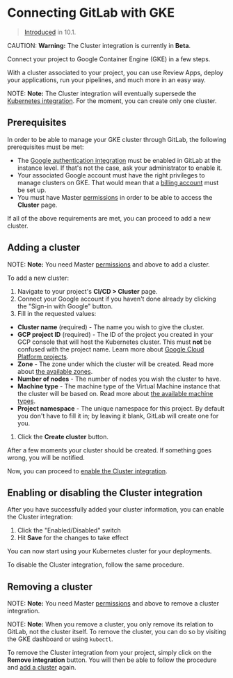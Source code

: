 # Connecting GitLab with GKE

> [Introduced](https://gitlab.com/gitlab-org/gitlab-ce/issues/35954) in 10.1.

CAUTION: **Warning:**
The Cluster integration is currently in **Beta**.

Connect your project to Google Container Engine (GKE) in a few steps.

With a cluster associated to your project, you can use Review Apps, deploy your
applications, run your pipelines, and much more in an easy way.

NOTE: **Note:**
The Cluster integration will eventually supersede the
[Kubernetes integration](../integrations/kubernetes.md). For the moment,
you can create only one cluster.

## Prerequisites

In order to be able to manage your GKE cluster through GitLab, the following
prerequisites must be met:

- The [Google authentication integration](../../../integration/google.md) must
  be enabled in GitLab at the instance level. If that's not the case, ask your
  administrator to enable it.
- Your associated Google account must have the right privileges to manage
  clusters on GKE. That would mean that a
  [billing account](https://cloud.google.com/billing/docs/how-to/manage-billing-account)
  must be set up.
- You must have Master [permissions] in order to be able to access the **Cluster**
  page.

If all of the above requirements are met, you can proceed to add a new cluster.

## Adding a cluster

NOTE: **Note:**
You need Master [permissions] and above to add a cluster.

To add a new cluster:

1. Navigate to your project's **CI/CD > Cluster** page.
1. Connect your Google account if you haven't done already by clicking the
   "Sign-in with Google" button.
1. Fill in the requested values:
  - **Cluster name** (required) - The name you wish to give the cluster.
  - **GCP project ID** (required) - The ID of the project you created in your GCP
    console that will host the Kubernetes cluster. This must **not** be confused
    with the project name. Learn more about [Google Cloud Platform projects](https://cloud.google.com/resource-manager/docs/creating-managing-projects).
  - **Zone** - The zone under which the cluster will be created. Read more about
    [the available zones](https://cloud.google.com/compute/docs/regions-zones/).
  - **Number of nodes** - The number of nodes you wish the cluster to have.
  - **Machine type** - The machine type of the Virtual Machine instance that
    the cluster will be based on. Read more about [the available machine types](https://cloud.google.com/compute/docs/machine-types).
  - **Project namespace** - The unique namespace for this project. By default you
    don't have to fill it in; by leaving it blank, GitLab will create one for you.
1. Click the **Create cluster** button.

After a few moments your cluster should be created. If something goes wrong,
you will be notified.

Now, you can proceed to [enable the Cluster integration](#enabling-or-disabling-the-cluster-integration).

## Enabling or disabling the Cluster integration

After you have successfully added your cluster information, you can enable the
Cluster integration:

1. Click the "Enabled/Disabled" switch
1. Hit **Save** for the changes to take effect

You can now start using your Kubernetes cluster for your deployments.

To disable the Cluster integration, follow the same procedure.

## Removing a cluster

NOTE: **Note:**
You need Master [permissions] and above to remove a cluster integration.

NOTE: **Note:**
When you remove a cluster, you only remove its relation to GitLab, not the
cluster itself. To remove the cluster, you can do so by visiting the GKE
dashboard or using `kubectl`.

To remove the Cluster integration from your project, simply click on the
**Remove integration** button. You will then be able to follow the procedure
and [add a cluster](#adding-a-cluster) again.

[permissions]: ../../permissions.md
